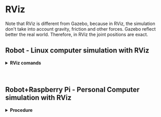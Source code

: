 # RViz

Note that RViz is different from Gazebo, because in RViz, the simulation don't take into account gravity, friction and other forces. Gazebo reflect better the real world. Therefore, in RViz the joint positions are exact.

## Robot - Linux computer simulation with RViz


<details>
  <summary><strong>RViz comands</strong></summary>

Test your code on simulation before real word with **use_sim:=true**:

`roslaunch interbotix_xsarm_control xsarm_control.launch robot_model:=wx250s use_rviz:=true use_sim:=true`


</details>



<br>
<br>

## Robot+Raspberry Pi - Personal Computer simulation with RViz

<details>
  <summary><strong>Procedure</strong></summary>

Still not working... comming soon


</details>

<br>

